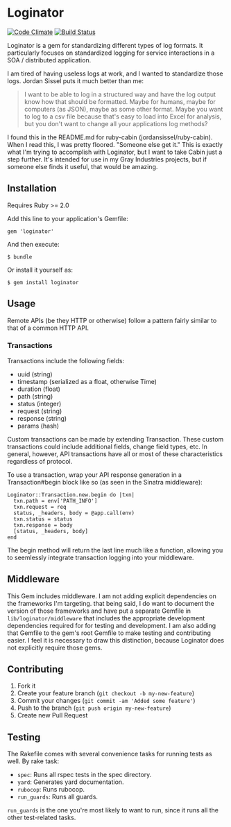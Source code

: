 # Loginator

[![Code Climate](https://codeclimate.com/github/gray-industries/loginator/badges/gpa.svg)](https://codeclimate.com/github/gray-industries/loginator)
[![Build Status](https://travis-ci.org/gray-industries/loginator.svg)](https://travis-ci.org/gray-industries/loginator)

Loginator is a gem for standardizing different types of log formats. It particularly focuses on standardized
logging for service interactions in a SOA / distributed application.

I am tired of having useless logs at work, and I wanted to standardize those logs. Jordan Sissel puts it
much better than me:

> I want to be able to log in a structured way and have the log output know how that should be formatted.
> Maybe for humans, maybe for computers (as JSON), maybe as some other format. Maybe you want to log to a
> csv file because that's easy to load into Excel for analysis, but you don't want to change all your
> applications log methods?

I found this in the README.md for ruby-cabin (jordansissel/ruby-cabin). When I read this, I was pretty
floored. "Someone else get it." This is exactly what I'm trying to accomplish with Loginator, but
I want to take Cabin just a step further. It's intended for use in my Gray Industries projects, but
if someone else finds it useful, that would be amazing.

## Installation

Requires Ruby >= 2.0

Add this line to your application's Gemfile:

    gem 'loginator'

And then execute:

    $ bundle

Or install it yourself as:

    $ gem install loginator

## Usage

Remote APIs (be they HTTP or otherwise) follow a pattern fairly similar to that
of a common HTTP API. 

### Transactions

Transactions include the following fields:
  - uuid (string)
  - timestamp (serialized as a float, otherwise Time)
  - duration (float)
  - path (string)
  - status (integer)
  - request (string)
  - response (string)
  - params (hash)

Custom transactions can be made by extending Transaction. These custom transactions
could include additional fields, change field types, etc. In general, however, API
transactions have all or most of these characteristics regardless of protocol.

To use a transaction, wrap your API response generation in a Transaction#begin block
like so (as seen in the Sinatra middleware):

```
Loginator::Transaction.new.begin do |txn|
  txn.path = env['PATH_INFO']
  txn.request = req
  status, _headers, body = @app.call(env)
  txn.status = status
  txn.response = body
  [status, _headers, body]
end
```

The begin method will return the last line much like a function, allowing you
to seemlessly integrate transaction logging into your middleware.

## Middleware

This Gem includes middleware. I am not adding explicit dependencies on the frameworks I'm targeting.
that being said, I do want to document the version of those frameworks and have put a separate Gemfile
in `lib/loginator/middleware` that includes the appropriate development dependencies required for
for testing and development. I am also adding that Gemfile to the gem's root Gemfile to make testing
and contributing easier. I feel it is necessary to draw this distinction, because Loginator does not
explicitly require those gems.

## Contributing

1. Fork it
2. Create your feature branch (`git checkout -b my-new-feature`)
3. Commit your changes (`git commit -am 'Added some feature'`)
4. Push to the branch (`git push origin my-new-feature`)
5. Create new Pull Request


## Testing

The Rakefile comes with several convenience tasks for running tests as well. By rake task:

  + `spec`: Runs all rspec tests in the spec directory.
  + `yard`: Generates yard documentation.
  + `rubocop`: Runs rubocop.
  + `run_guards`: Runs all guards.

`run_guards` is the one you're most likely to want to run, since it runs all the other test-related tasks.
